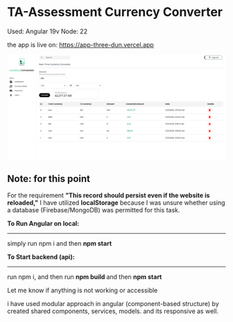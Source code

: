 # TA-Assessment Currency Converter

Used: Angular 19v
Node: 22

the app is live on: https://app-three-dun.vercel.app


![alt text](image.png)

## Note: for this point 
For the requirement **"This record should persist even if the website is reloaded,"** I have utilized **localStorage** because I was unsure whether using a database (Firebase/MongoDB) was permitted for this task.

<b> To Run Angular on local:  </b> <hr>
simply run npm i and then <b>npm start </b>

<b> To Start backend (api): </b> <hr>
run npm i, and then run <b> npm build </b> and then <b> npm start </b>

Let me know if anything is not working or accessible

i have used modular approach in angular (component-based structure) by created shared components, services, models. and its responsive as well.


